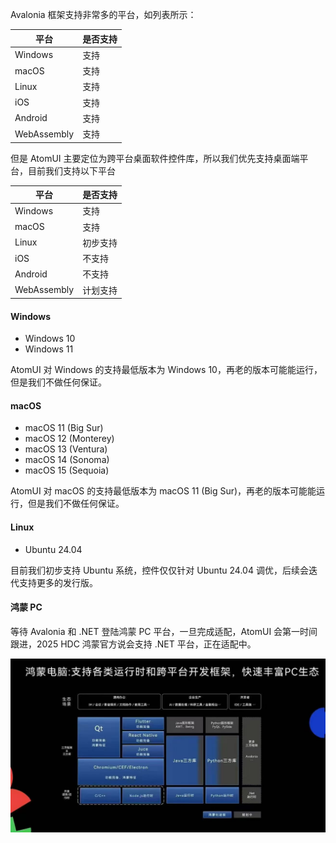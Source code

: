 Avalonia 框架支持非常多的平台，如列表所示：

| 平台          | 是否支持 |
|-------------|------|
| Windows     | 支持   |
| macOS       | 支持   |
| Linux       | 支持   |
| iOS         | 支持   |
| Android     | 支持   |
| WebAssembly | 支持   |

但是 AtomUI 主要定位为跨平台桌面软件控件库，所以我们优先支持桌面端平台，目前我们支持以下平台

| 平台          | 是否支持 |
|-------------|------|
| Windows     | 支持   |
| macOS       | 支持   |
| Linux       | 初步支持 |
| iOS         | 不支持  |
| Android     | 不支持  |
| WebAssembly | 计划支持 |

#### Windows
- Windows 10
- Windows 11

AtomUI 对 Windows 的支持最低版本为 Windows 10，再老的版本可能能运行，但是我们不做任何保证。

#### macOS

- macOS 11 (Big Sur)
- macOS 12 (Monterey)
- macOS 13 (Ventura)
- macOS 14 (Sonoma)
- macOS 15 (Sequoia)

AtomUI 对 macOS 的支持最低版本为 macOS 11 (Big Sur)，再老的版本可能能运行，但是我们不做任何保证。

#### Linux

- Ubuntu 24.04

目前我们初步支持 Ubuntu 系统，控件仅仅针对 Ubuntu 24.04 调优，后续会迭代支持更多的发行版。

#### 鸿蒙 PC

等待 Avalonia 和 .NET 登陆鸿蒙 PC 平台，一旦完成适配，AtomUI 会第一时间跟进，2025 HDC 鸿蒙官方说会支持 .NET 平台，正在适配中。

![](images/HarmonyOS.jpg)